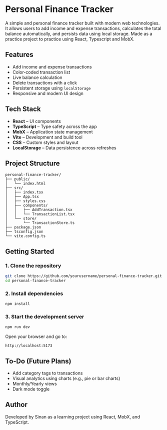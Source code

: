 # Personal Finance Tracker

A simple and personal finance tracker built with modern web technologies. It allows users to add income and expense transactions, calculates the total balance automatically, and persists data using local storage. Made as a practice project to practice using React, Typescript and MobX.

## Features

- Add income and expense transactions
- Color-coded transaction list
- Live balance calculation
- Delete transactions with a click
- Persistent storage using `localStorage`
- Responsive and modern UI design

## Tech Stack

- **React** – UI components
- **TypeScript** – Type safety across the app
- **MobX** – Application state management
- **Vite** – Development and build tool
- **CSS** – Custom styles and layout
- **LocalStorage** – Data persistence across refreshes

## Project Structure

```
personal-finance-tracker/
├── public/
│   └── index.html
├── src/
│   ├── index.tsx
│   ├── App.tsx
│   ├── styles.css
│   ├── components/
│   │   ├── AddTransaction.tsx
│   │   └── TransactionList.tsx
│   └── store/
│       └── TransactionStore.ts
├── package.json
├── tsconfig.json
└── vite.config.ts
```

## Getting Started

### 1. Clone the repository

```bash
git clone https://github.com/yourusername/personal-finance-tracker.git
cd personal-finance-tracker
```

### 2. Install dependencies

```bash
npm install
```

### 3. Start the development server

```bash
npm run dev
```

Open your browser and go to:

```
http://localhost:5173
```

## To-Do (Future Plans)

- Add category tags to transactions
- Visual analytics using charts (e.g., pie or bar charts)
- Monthly/Yearly views
- Dark mode toggle


## Author

Developed by Sinan as a learning project using React, MobX, and TypeScript.
